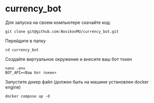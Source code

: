 # currency_bot
Для запуска на своем компьютере скачайте код:
```text
git clone git@github.com:NovikovMU/currency_bot.git
```
Перейдите в папку
```text
cd currency_bot
```
Создайте виртуальное окружение и внесите ваш бот токен
```text
nano .env
BOT_API=<Ваш бот токен>
```
Запустите докер файл (должен быть на машине установлен docker engine)
```text
docker compose up -d
```